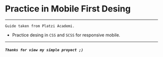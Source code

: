 # Practice in Mobile First Desing

---

```
Guide taken from Platzi Academi.
```

- Practice desing in `CSS` and `SCSS` for responsive mobile. 

---

 ##### `Thanks for view my simple proyect ;)`
